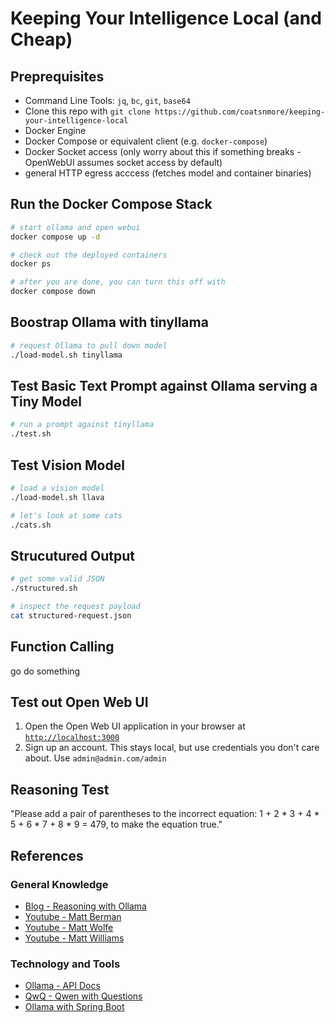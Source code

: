 # Keeping Your Intelligence Local (and Cheap)

## Preprequisites
* Command Line Tools: `jq`, `bc`, `git`, `base64`
* Clone this repo with `git clone https://github.com/coatsnmore/keeping-your-intelligence-local`
* Docker Engine
* Docker Compose or equivalent client (e.g. `docker-compose`)
* Docker Socket access (only worry about this if something breaks - OpenWebUI assumes socket access by default)
* general HTTP egress acccess (fetches model and container binaries)

## Run the Docker Compose Stack
```bash
# start ollama and open webui
docker compose up -d

# check out the deployed containers
docker ps

# after you are done, you can turn this off with
docker compose down
```

## Boostrap Ollama with tinyllama

```bash
# request Ollama to pull down model
./load-model.sh tinyllama
```

## Test Basic Text Prompt against Ollama serving a Tiny Model
```bash
# run a prompt against tinyllama
./test.sh
```

## Test Vision Model
```bash
# load a vision model
./load-model.sh llava

# let's look at some cats
./cats.sh
```
## Strucutured Output

```bash
# get some valid JSON
./structured.sh

# inspect the request payload
cat structured-request.json
```

## Function Calling
go do something

## Test out Open Web UI
1. Open the Open Web UI application in your browser at [`http://localhost:3000`](http://localhost:3000)
1. Sign up an account. This stays local, but use credentials you don't care about. Use `admin@admin.com/admin`



##  Reasoning Test

"Please add a pair of parentheses to the incorrect equation: 1 + 2 * 3 + 4 * 5 + 6 * 7 + 8 * 9 = 479, to make the equation true."

## References

### General Knowledge
* [Blog - Reasoning with Ollama](https://heidloff.net/article/reasoning-ollama/)
* [Youtube - Matt Berman](https://www.youtube.com/@matthew_berman)
* [Youtube - Matt Wolfe](https://www.youtube.com/@mreflow)
* [Youtube - Matt Williams](https://www.youtube.com/@technovangelist)

### Technology and Tools
* [Ollama - API Docs](hhttps://github.com/ollama/ollama/blob/main/docs/api.md)
* [QwQ - Qwen with Questions](https://qwenlm.github.io/blog/qwq-32b-preview/)
* [Ollama with Spring Boot](https://docs.spring.io/spring-ai/reference/api/chat/ollama-chat.html#:~:text=Ollama%20is%20OpenAI%20API%2Dcompatible,openai.)